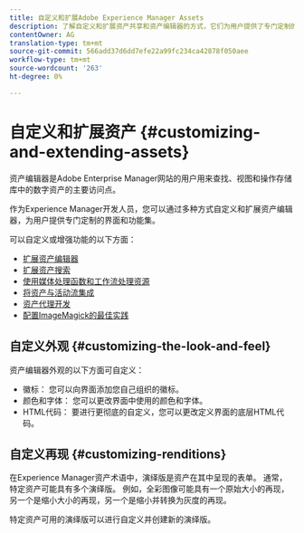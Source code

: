 ```yaml
---
title: 自定义和扩展Adobe Experience Manager Assets
description: 了解自定义和扩展资产共享和资产编辑器的方式，它们为用户提供了专门定制的界面和功能集。
contentOwner: AG
translation-type: tm+mt
source-git-commit: 566add37d6dd7efe22a99fc234ca42878f050aee
workflow-type: tm+mt
source-wordcount: '263'
ht-degree: 0%

---
```



# 自定义和扩展资产 {#customizing-and-extending-assets}

资产编辑器是Adobe Enterprise Manager网站的用户用来查找、视图和操作存储库中的数字资产的主要访问点。

作为Experience Manager开发人员，您可以通过多种方式自定义和扩展资产编辑器，为用户提供专门定制的界面和功能集。

可以自定义或增强功能的以下方面：

* [扩展资产编辑器](asseteditorx.md)
* [扩展资产搜索](searchx.md)
* [使用媒体处理函数和工作流处理资源](media-handlers.md)
* [将资产与活动流集成](extending-activity-stream.md)
* [资产代理开发](proxy.md)
* [配置ImageMagick的最佳实践](best-practices-for-imagemagick.md)

## 自定义外观 {#customizing-the-look-and-feel}

资产编辑器外观的以下方面可自定义：

* 徽标： 您可以向界面添加您自己组织的徽标。
* 颜色和字体： 您可以更改界面中使用的颜色和字体。
* HTML代码： 要进行更彻底的自定义，您可以更改定义界面的底层HTML代码。

## 自定义再现 {#customizing-renditions}

在Experience Manager资产术语中，演绎版是资产在其中呈现的表单。 通常，特定资产可能具有多个演绎版。 例如，全彩图像可能具有一个原始大小的再现，另一个是缩小大小的再现，另一个是缩小并转换为灰度的再现。

特定资产可用的演绎版可以进行自定义并创建新的演绎版。
